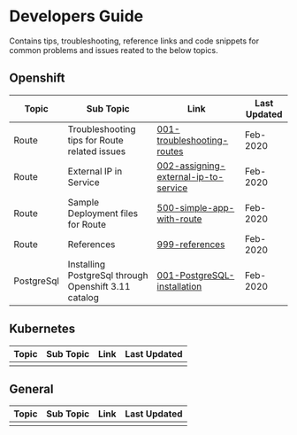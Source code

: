 # Developers Guide

Contains tips, troubleshooting, reference links and code snippets for common problems and issues reated to the below topics.


## Openshift

| Topic         | Sub Topic                     |Link                       | Last Updated| 
| ------------- | -------------                 |-------------              |------------- |
| Route         | Troubleshooting tips for Route related issues |                             [001-troubleshooting-routes](https://github.com/GandhiCloud/developers-guide/tree/master/Openshift/Routes/001-troubleshooting-routes)   | Feb-2020 |
| Route         | External IP in Service |                             [002-assigning-external-ip-to-service](https://github.com/GandhiCloud/developers-guide/tree/master/Openshift/Routes/002-assigning-external-ip-to-service)   |Feb-2020 |
| Route         | Sample Deployment files for Route |                             [500-simple-app-with-route](https://github.com/GandhiCloud/developers-guide/tree/master/Openshift/Routes/500-simple-app-with-route)   |Feb-2020 |
| Route         | References|                                                      [999-references](https://github.com/GandhiCloud/developers-guide/tree/master/Openshift/Routes/999-references)   |Feb-2020 |
| PostgreSql    | Installing PostgreSql through Openshift 3.11 catalog |                             [001-PostgreSQL-installation](https://github.com/GandhiCloud/developers-guide/tree/master/Openshift/General/001-PostgreSQL-installation)   |Feb-2020 |


## Kubernetes

| Topic                 | Sub Topic                     |Link                       | Last Updated| 
| -------------         | -------------                 |-------------              |------------- |
|                   |  |                             |  |


## General

| Topic                 | Sub Topic                     |Link                       | Last Updated| 
| -------------         | -------------                 |-------------              |------------- |
|                   |  |                              |  |

